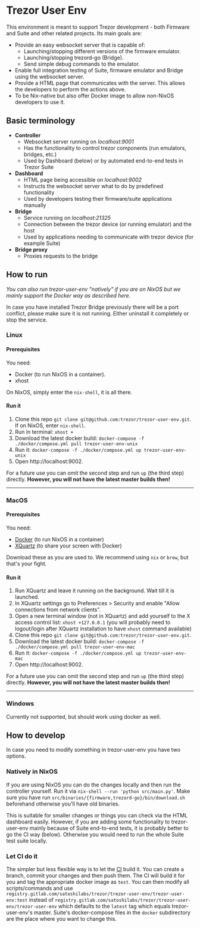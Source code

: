 # Trezor User Env

This environment is meant to support Trezor development - both Firmware and Suite and other related projects. Its main goals are:

- Provide an easy websocket server that is capable of:
  - Launching/stopping different versions of the firmware emulator.
  - Launching/stopping trezord-go (Bridge).
  - Send simple debug commands to the emulator.
- Enable full integration testing of Suite, firmware emulator and Bridge using the websocket server.
- Provide a HTML page that communicates with the server. This allows the developers to perform the actions above.
- To be Nix-native but also offer Docker image to allow non-NixOS developers to use it.

## Basic terminology

- **Controller**
  - Websocket server running on *localhost:9001*
  - Has the functionality to control trezor components (run emulators, bridges, etc.)
  - Used by Dashboard (below) or by automated end-to-end tests in Trezor Suite
- **Dashboard**
  - HTML page being accessible on *localhost:9002*
  - Instructs the websocket server what to do by predefined functionality
  - Used by developers testing their firmware/suite applications manually
- **Bridge**
  - Service running on *localhost:21325*
  - Connection between the trezor device (or running emulator) and the host
  - Used by applications needing to communicate with trezor device (for example Suite)
- **Bridge proxy**
  - Proxies requests to the bridge

## How to run

_You can also run trezor-user-env "natively" if you are on NixOS but we mainly support the Docker way as described here._

In case you have installed Trezor Bridge previously there will be a port conflict, please make sure it is not running. Either uninstall it completely or stop the service.

### Linux

#### Prerequisites

You need:
- Docker (to run NixOS in a container). 
- xhost

On NixOS, simply enter the `nix-shell`, it is all there.

#### Run it

1. Clone this repo `git clone git@github.com:trezor/trezor-user-env.git`. If on NixOS, enter `nix-shell`.
2. Run in terminal: `xhost +`
3. Download the latest docker build: `docker-compose -f ./docker/compose.yml pull trezor-user-env-unix`
4. Run it: `docker-compose -f ./docker/compose.yml up trezor-user-env-unix`
5. Open http://localhost:9002.

For a future use you can omit the second step and run `up` (the third step) directly. **However, you will not have the latest master builds then!**

----

### MacOS

#### Prerequisites

You need:
- [Docker](https://docs.docker.com/docker-for-mac/install/) (to run NixOS in a container)
- [XQuartz](https://www.xquartz.org/) (to share your screen with Docker)

Download these as you are used to. We recommend using `nix` or `brew`, but that's your fight.

#### Run it

1. Run XQuartz and leave it running on the background. Wait till it is launched.
2. In XQuartz settings go to Preferences > Security and enable "Allow connections from network clients".
3. Open a new terminal window (not in XQuartz) and add yourself to the X access control list: `xhost +127.0.0.1` (you will probably need to logout/login after XQuartz installation to have `xhost` command available)
4. Clone this repo `git clone git@github.com:trezor/trezor-user-env.git`.
5. Download the latest docker build: `docker-compose -f ./docker/compose.yml pull trezor-user-env-mac`
6. Run it: `docker-compose -f ./docker/compose.yml up trezor-user-env-mac`
7. Open http://localhost:9002.

For a future use you can omit the second step and run `up` (the third step) directly. **However, you will not have the latest master builds then!**

----

### Windows

Currently not supported, but should work using docker as well.

## How to develop

In case you need to modify something in trezor-user-env you have two options.

### Natively in NixOS

If you are using NixOS you can do the changes locally and then run the controller yourself. Run it via `nix-shell --run 'python src/main.py'`. Make sure you have run `src/binaries/{firmware,trezord-go}/bin/download.sh` beforehand otherwise you'll have old binaries.

This is suitable for smaller changes or things you can check via the HTML dashboard easily. However, if you are adding some functionality to trezor-user-env mainly because of Suite end-to-end tests, it is probably better to go the CI way (below). Otherwise you would need to run the whole Suite test suite locally.

### Let CI do it

The simpler but less flexible way is to let the [CI](https://gitlab.com/satoshilabs/trezor/trezor-user-env/pipelines) build it. You can create a branch, commit your changes and then push them. The CI will build it for you and tag the appropriate docker image as `test`. You can then modify all scripts/commands and use `registry.gitlab.com/satoshilabs/trezor/trezor-user-env/trezor-user-env:test` instead of `registry.gitlab.com/satoshilabs/trezor/trezor-user-env/trezor-user-env` which defaults to the `latest` tag which equals trezor-user-env's master. Suite's docker-compose files in the `docker` subdirectory are the place where you want to change this.
